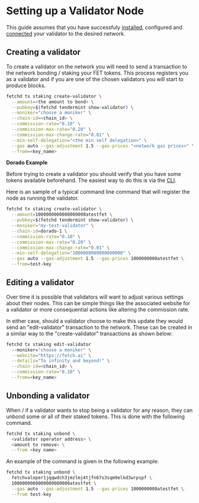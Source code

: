 # Setting up a Validator Node

This guide assumes that you have successfuly [installed](../../building/), configured and [connected](../../joining-a-testnet/) your validator to the desired network.

## Creating a validator

To create a validator on the network you will need to send a transaction to the network bonding / staking your FET tokens. This process registers you as a validator and if you are one of the chosen validators you will start to produce blocks.

```bash
fetchd tx staking create-validator \
  --amount=<the amount to bond> \
  --pubkey=$(fetchd tendermint show-validator) \
  --moniker="choose a moniker" \
  --chain-id=<chain_id> \
  --commission-rate="0.10" \
  --commission-max-rate="0.20" \
  --commission-max-change-rate="0.01" \
  --min-self-delegation="<the min self delegation>" \
  --gas auto --gas-adjustment 1.5 --gas-prices "<network gas prices>" \
  --from=<key_name>
```

**Dorado Example**

Before trying to create a validator you should verify that you have some tokens available beforehand. The easiest way to do this is via the [CLI](../../cli-tokens/).

Here is an sample of a typical command line command that will register the node as running the validator.

```bash
fetchd tx staking create-validator \
  --amount=1000000000000000000atestfet \
  --pubkey=$(fetchd tendermint show-validator) \
  --moniker="my-test-validator" \
  --chain-id=dorado-1 \
  --commission-rate="0.10" \
  --commission-max-rate="0.20" \
  --commission-max-change-rate="0.01" \
  --min-self-delegation="1000000000000000000" \
  --gas auto --gas-adjustment 1.5 --gas-prices 1000000000atestfet \
  --from=test-key
```

## Editing a validator

Over time it is possible that validators will want to adjust various settings about their nodes. This can be simple things like the associated website for a validator or more consequential actions like altering the commission rate.

In either case, should a validator choose to make this update they would send an "edit-validator" transaction to the network. These can be created in a similar way to the "create-validator" transactions as shown below:

```bash
fetchd tx staking edit-validator
  --moniker="choose a moniker" \
  --website="https://fetch.ai" \
  --details="To infinity and beyond!" \
  --chain-id=<chain_id> \
  --commission-rate="0.10" \
  --from=<key_name>
```

## Unbonding a validator


When / if a validator wants to stop being a validator for any reason, they can unbond some or all of their staked tokens. This is done with the following command.

```bash
fetchd tx staking unbond \
  <validator operator address> \
  <amount to remove> \
  --from <key name>
```

An example of the command is given in the following example:

```bash
fetchd tx staking unbond \
  fetchvaloper1jqqwdch3jmzlmj4tjfn67s3sqm9elkd3wrpspf \
  1000000000000000000000atestfet \
  --gas auto --gas-adjustment 1.5 --gas-prices 1000000000atestfet \
  --from test-key
```

